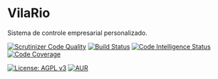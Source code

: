 # VilaRio
Sistema de controle empresarial personalizado.

[![Scrutinizer Code Quality](https://scrutinizer-ci.com/g/Crawl3r/VilaRio/badges/quality-score.png?b=master)](https://scrutinizer-ci.com/g/Crawl3r/VilaRio/?branch=master)
[![Build Status](https://scrutinizer-ci.com/g/Crawl3r/VilaRio/badges/build.png?b=master)](https://scrutinizer-ci.com/g/Crawl3r/VilaRio/build-status/master)
[![Code Intelligence Status](https://scrutinizer-ci.com/g/Crawl3r/VilaRio/badges/code-intelligence.svg?b=master)](https://scrutinizer-ci.com/code-intelligence)
[![Code Coverage](https://scrutinizer-ci.com/g/Crawl3r/VilaRio/badges/coverage.png?b=master)](https://scrutinizer-ci.com/g/Crawl3r/VilaRio/?branch=master)

[![License: AGPL v3](https://img.shields.io/badge/License-AGPL%20v3-blue.svg)](https://www.gnu.org/licenses/agpl-3.0)
[![AUR](https://img.shields.io/badge/stable-v1.1.3-blue.svg)](https://github.com/Crawl3r/VilaRio/releases/tag/v1.1.3)
